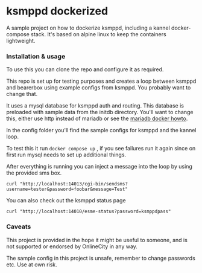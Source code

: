 # ksmppd dockerized

A sample project on how to dockerize ksmppd, including a kannel docker-compose stack. It's based on alpine linux to keep the containers lightweight.

### Installation & usage

To use this you can clone the repo and configure it as required.

This repo is set up for testing purposes and creates a loop between ksmppd and bearerbox using example configs from ksmppd. You probably want to change that.

It uses a mysql database for ksmppd auth and routing. This database is preloaded with sample data from the initdb directory. You'll want to change this, either use http instead of mariadb or see the [mariadb docker howto](https://hub.docker.com/_/mariadb/).

In the config folder you'll find the sample configs for ksmppd and the kannel loop.

To test this it run `docker compose up` , if you see failures run it again since on first run mysql needs to set up additional things.

After everything is running you can inject a message into the loop by using the provided sms box.

`curl "http://localhost:14013/cgi-bin/sendsms?username=tester&password=foobar&message=Test"`

You can also check out the ksmppd status page

`curl "http://localhost:14010/esme-status?password=ksmppdpass"`

### Caveats

This project is provided in the hope it might be useful to someone, and is not supported or endorsed by OnlineCity in any way.

The sample config in this project is unsafe, remember to change passwords etc. Use at own risk.